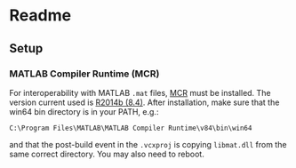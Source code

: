 # Readme

## Setup

### MATLAB Compiler Runtime (MCR)

For interoperability with MATLAB `.mat` files, [MCR](http://www.mathworks.com/products/compiler/mcr/) must be installed. The version current used is [R2014b (8.4)](http://www.mathworks.com/supportfiles/downloads/R2014b/deployment_files/R2014b/installers/win64/MCR_R2014b_win64_installer.exe). After installation, make sure that the
win64 bin directory is in your PATH, e.g.:

```
C:\Program Files\MATLAB\MATLAB Compiler Runtime\v84\bin\win64
```

and that the post-build event in the `.vcxproj` is copying `libmat.dll` from the same correct directory. You may also need to reboot.